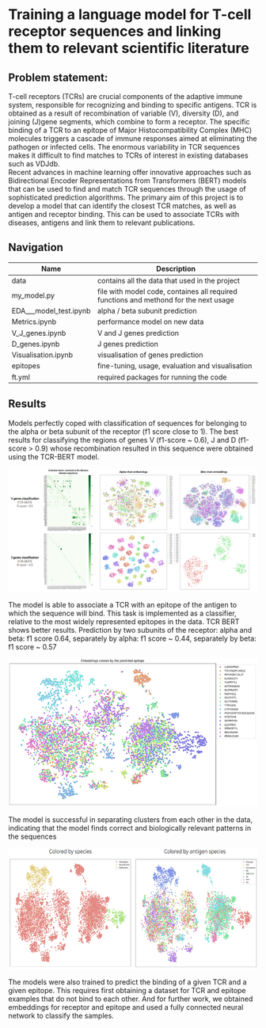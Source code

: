 # Training a language model for T-cell receptor sequences and linking them to relevant scientific literature

## Problem statement:
T-cell receptors (TCRs)  are crucial components of the adaptive immune system, responsible for recognizing and binding to specific antigens. TCR is obtained as a result of recombination of variable (V), diversity (D), and joining (J)gene segments, which combine to form a receptor. The specific binding of a TCR to an epitope of Major Histocompatibility Complex (MHC) molecules triggers a cascade of immune responses aimed at eliminating the pathogen or infected cells. The enormous variability in TCR sequences makes it difficult to find matches to TCRs of interest in existing databases such as VDJdb.  
Recent advances in machine learning offer innovative approaches such as Bidirectional Encoder Representations from Transformers (BERT) models that can be used to find and match TCR sequences through the usage of sophisticated prediction algorithms.
The primary aim of this project is to develop a model that can identify the closest TCR matches, as well as antigen and receptor binding. This can be used to associate TCRs with diseases, antigens and link them to relevant publications.

## Navigation
| Name | Description |
|-----------------|-----------------|
| data    | contains all the data that used in the project    |
| my_model.py    | file with model code, containes all required functions and methond for the next usage     |
|  EDA___model_test.ipynb   | alpha / beta subunit prediction     |
|  Metrics.ipynb   |  performance model on new data  |
|  V_J_genes.ipynb   |  V and J genes prediction   |
|  D_genes.ipynb   |  J genes prediction   |
|  Visualisation.ipynb   |  visualisation  of genes prediction   |
|  epitopes   |  fine-tuning, usage, evaluation and visualisation  |
|  ft.yml   |  required packages for running the code  |


## Results
Models perfectly coped with classification of sequences for belonging to the alpha or beta subunit of the receptor (f1 score close to 1). The best results for classifying the regions of genes V (f1-score ~ 0.6), J and D (f1-score > 0.9) whose recombination resulted in this sequence were obtained using the TCR-BERT model.

<p align="center">
  <img src="images/VJ_visualisation.jpg" width="640" height="251" />
</p> 

The model is able to associate a TCR with an epitope of the antigen to which the sequence will bind. This task is implemented as a classifier, relative to the most widely represented epitopes in the data. TCR BERT shows better results. Prediction by two subunits of the receptor: alpha and beta: f1 score 0.64, separately by alpha: f1 score ~ 0.44, separately by beta: f1 score ~ 0.57

<p align="center">
  <img src="images/Colored_emb_1.jpg" width="556" height="301" />
</p> 

The model is successful in separating clusters from each other in the data, indicating that the model finds correct and biologically relevant patterns in the sequences

<p align="center">
  <img src="images/Colored_emb_2.jpg" width="640" height="246" />
</p>
 

The models were also trained to predict the binding of a given TCR and a given epitope. This requires first obtaining a dataset for TCR and epitope examples that do not bind to each other. And for further work, we obtained embeddings for receptor and epitope and used a fully connected neural network to classify the samples.

